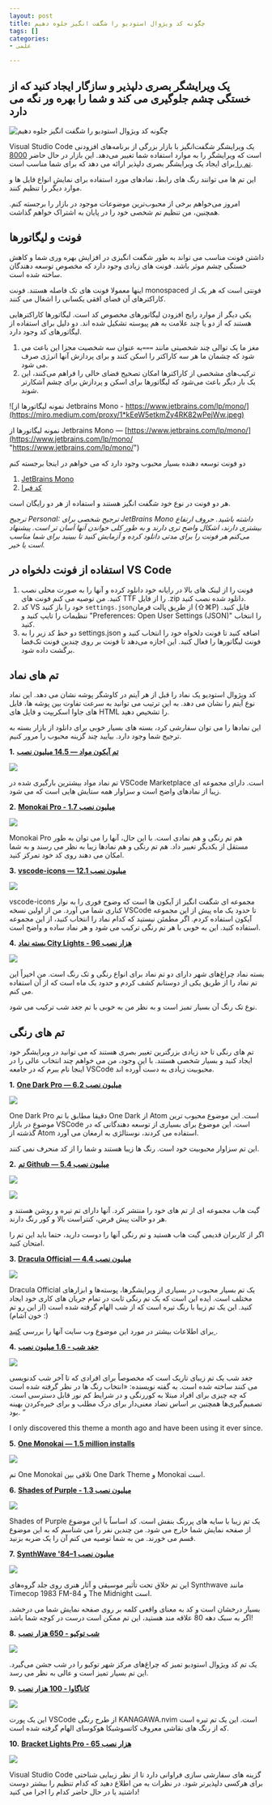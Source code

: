 ```yaml
---
layout: post
title: چگونه کد ویژوال استودیو را شگفت انگیز جلوه دهیم
tags: []
categories:
- علمی

---
```

## یک ویرایشگر بصری دلپذیر و سازگار ایجاد کنید که از خستگی چشم جلوگیری می کند و شما را بهره ور نگه می دارد

![چگونه کد ویژوال استودیو را شگفت انگیز جلوه دهیم](https://miro.medium.com/max/700/1*1OSztfdEBGYkFQqtXm4xQg.jpeg )

Visual Studio Code یک ویرایشگر شگفت‌انگیز با بازار بزرگی از برنامه‌های افزودنی است که ویرایشگر را به موارد استفاده شما تغییر می‌دهد. این بازار در حال حاضر [8000 تم را ](https://marketplace.visualstudio.com/search?target=VSCode&category=Themes&sortBy=Installs)برای ایجاد یک ویرایشگر بصری دلپذیر ارائه می دهد که برای شما مناسب است.

این تم ها می توانند رنگ های رابط، نمادهای مورد استفاده برای نمایش انواع فایل ها و موارد دیگر را تنظیم کنند.

امروز می‌خواهم برخی از محبوب‌ترین موضوعات موجود در بازار را برجسته کنم. همچنین، من تنظیم تم شخصی خود را در پایان به اشتراک خواهم گذاشت.

## فونت و لیگاتورها

داشتن فونت مناسب می تواند به طور شگفت انگیزی در افزایش بهره وری شما و کاهش خستگی چشم موثر باشد. فونت های زیادی وجود دارد که مخصوص توسعه دهندگان ساخته شده است.

اینها معمولا فونت های تک فاصله هستند. فونت monospaced فونتی است که هر یک از کاراکترهای آن فضای افقی یکسانی را اشغال می کنند.

یکی دیگر از موارد رایج افزودن لیگاتورهای مخصوص کد است. لیگاتورها کاراکترهایی هستند که از دو یا چند علامت به هم پیوسته تشکیل شده اند. دو دلیل برای استفاده از لیگاتورهای کد وجود دارد.

1. مغز ما یک توالی چند شخصیتی مانند `===`به عنوان سه شخصیت مجزا این باعث می شود که چشمان ما هر سه کاراکتر را اسکن کنند و برای پردازش آنها انرژی صرف می شود.
2. ترکیب‌های مشخصی از کاراکترها امکان تصحیح فضای خالی را فراهم می‌کنند، این یک بار دیگر باعث می‌شود که لیگاتورها برای اسکن و پردازش برای چشم آشکارتر شوند.

![نمونه لیگاتورها از Jetbrains Mono - https://www.jetbrains.com/lp/mono/](https://miro.medium.com/proxy/1*kEeW5etkmZy4RK82wPejWw.jpeg)

نمونه لیگاتورها از Jetbrains Mono — [https://www.jetbrains.com/lp/mono/](https://www.jetbrains.com/lp/mono/ "https://www.jetbrains.com/lp/mono/")

دو فونت توسعه دهنده بسیار محبوب وجود دارد که می خواهم در اینجا برجسته کنم

1. [JetBrains Mono](https://www.jetbrains.com/lp/mono/)
2. [کد فیرا](https://github.com/tonsky/FiraCode)

هر دو فونت در نوع خود شگفت انگیز هستند و استفاده از هر دو رایگان است.

_ترجیح PersonaI: ترجیح شخصی برای JetBrains Mono داشته باشید. حروف ارتفاع بیشتری دارند، اشکال واضح تری دارند و به طور کلی خواندن آنها آسان تر است. پیشنهاد می‌کنم هر فونت را برای مدتی دانلود کرده و آزمایش کنید تا ببینید برای شما مناسب است یا خیر._

## استفاده از فونت دلخواه در VS Code

1. فونت را از لینک های بالا در رایانه خود دانلود کرده و آنها را به صورت محلی نصب کنید. من توصیه می کنم فونت های TTF را از فایل .zip دانلود شده نصب کنید.
2. کد VS خود را باز کنید `settings.json`از طریق پالت فرمان (⇧⌘P) فایل کنید. تنظیمات را تایپ کنید و "Preferences: Open User Settings (JSON)" را انتخاب کنید.
3. دو خط کد زیر را به settings.json اضافه کنید تا فونت دلخواه خود را انتخاب کنید و فونت لیگاتورها را فعال کنید. این اجازه می‌دهد تا فونت بر روی چندین فونت تک‌فضا برگشت داده شود.

## تم های نماد

کد ویژوال استودیو یک نماد را قبل از هر آیتم در کاوشگر پوشه نشان می دهد. این نماد نوع آیتم را نشان می دهد. به این ترتیب می توانید به سرعت تفاوت بین پوشه ها، فایل های جاوا اسکریپت و فایل های HTML را تشخیص دهید.

این نمادها را می توان سفارشی کرد، بسته های بسیار خوبی برای دانلود از بازار بسته به ترجیح شما وجود دارد. بیایید چند گزینه محبوب را مرور کنیم.

**1.** [**تم آیکون مواد — 14.5 میلیون نصب**](https://marketplace.visualstudio.com/items?itemName=PKief.material-icon-theme)

![](https://miro.medium.com/proxy/1*kHlIWZTTqBTSXQ9qA7rrgw.jpeg)

تم نماد مواد بیشترین بارگیری شده در VSCode Marketplace است. دارای مجموعه ای زیبا از نمادهای واضح است و سزاوار همه ستایش هایی است که می شود.

**2.** [**Monokai Pro - 1.7 میلیون نصب**](https://marketplace.visualstudio.com/items?itemName=monokai.theme-monokai-pro-vscode)

![](https://miro.medium.com/proxy/1*TLTmCavyYKruRvLWYNTcug.jpeg)

Monokai Pro هم تم رنگی و هم نمادی است. با این حال، آنها را می توان به طور مستقل از یکدیگر تغییر داد. هم تم رنگی و هم نمادها زیبا به نظر می رسند و به شما امکان می دهند روی کد خود تمرکز کنید.

**3.** [**vscode-icons — 12.1 میلیون نصب**](https://marketplace.visualstudio.com/items?itemName=vscode-icons-team.vscode-icons)

![](https://miro.medium.com/proxy/1*GJpIJTB8Fq4aa7tZFnEZdA.jpeg)

vscode-icons مجموعه ای شگفت انگیز از آیکون ها است که وضوح فوری را به نوار کناری شما می آورد. من از اولین نسخه VSCode تا حدود یک ماه پیش از این مجموعه آیکون استفاده کردم. اگر مطمئن نیستید که کدام نماد را انتخاب کنید، از این مجموعه استفاده کنید. این به خوبی با هر تم رنگی ترکیب می شود و هر نماد ساده و واضح است.

**4.** [**بسته نماد City Lights - 96 هزار نصب**](https://marketplace.visualstudio.com/items?itemName=Yummygum.city-lights-icon-vsc)

![](https://miro.medium.com/proxy/1*ZC8SZh09IFfFE1sZ__Qang.jpeg)

بسته نماد چراغ‌های شهر دارای دو تم نماد برای انواع رنگی و تک رنگ است. من اخیراً این تم نماد را از طریق یکی از دوستانم کشف کردم و حدود یک ماه است که از آن استفاده می کنم.  
  
نوع تک رنگ آن بسیار تمیز است و به نظر من به خوبی با تم جغد شب ترکیب می شود.

## تم های رنگی

تم های رنگی تا حد زیادی بزرگترین تغییر بصری هستند که می توانید در ویرایشگر خود ایجاد کنید و بسیار شخصی هستند. با این وجود، من می خواهم چند انتخاب عالی را در اینجا نام ببرم که در جامعه VSCode محبوبیت زیادی به دست آورده اند.

**1.** [**One Dark Pro — 6.2 میلیون نصب**](https://marketplace.visualstudio.com/items?itemName=zhuangtongfa.Material-theme)

![](https://miro.medium.com/proxy/1*iFNwgcFQQmxtFSf3nV4-dg.jpeg)

One Dark Pro دقیقا مطابق با تم One Dark از Atom است. این موضوع محبوب ترین موضوع در بازار VSCode است. این موضوع برای بسیاری از توسعه دهندگانی که در گذشته از Atom استفاده می کردند، نوستالژی به ارمغان می آورد.

این تم سزاوار محبوبیت خود است. رنگ ها زیبا هستند و شما را از کد منحرف نمی کنند.

**2.** [**تم Github — 5.4 میلیون نصب**](https://marketplace.visualstudio.com/items?itemName=GitHub.github-vscode-theme)

![](https://miro.medium.com/proxy/1*TD6uvKD9NhSCrEpteZ1OGQ.jpeg)

![](https://miro.medium.com/proxy/1*wMeGtbEK1jXYBD58Tfa1vA.jpeg)

گیت هاب مجموعه ای از تم های خود را منتشر کرد. آنها دارای تم تیره و روشن هستند و هر دو حالت پیش فرض، کنتراست بالا و کور رنگ دارند.

اگر از کاربران قدیمی گیت هاب هستید و تم رنگی آنها را دوست دارید، حتما باید این تم را امتحان کنید.

**3.** [**Dracula Official — 4.4 میلیون نصب**](https://marketplace.visualstudio.com/items?itemName=dracula-theme.theme-dracula)

![](https://miro.medium.com/proxy/1*USIe80DQFoxE-TmMKx-MzA.jpeg)

Dracula Official یک تم بسیار محبوب در بسیاری از ویرایشگرها، پوسته‌ها و ابزارهای مختلف است. ایده این است که یک تم رنگی ثابت در تمام جریان های کاری خود ایجاد کنید. این یک تم زیبا با رنگ تیره است که از شب الهام گرفته شده است (از این رو تم خون آشام) :)

برای اطلاعات بیشتر در مورد این موضوع وب سایت آنها را بررسی [کنید ](https://draculatheme.com/).

**4.** [**جغد شب - 1.6 میلیون نصب**](https://marketplace.visualstudio.com/items?itemName=sdras.night-owl)

![](https://miro.medium.com/proxy/1*sSLBispCqBSJ5Gx7WzwY1g.jpeg)

جغد شب یک تم زیبای تاریک است که مخصوصاً برای افرادی که تا آخر شب کدنویسی می کنند ساخته شده است. به گفته نویسنده: «انتخاب رنگ ها در نظر گرفته شده است که چه چیزی برای افراد مبتلا به کوررنگی و در شرایط کم نور قابل دسترسی است. تصمیم‌گیری‌ها همچنین بر اساس تضاد معنی‌دار برای درک مطلب و برای خیره‌کردن بهینه بود. _”_

I only discovered this theme a month ago and have been using it ever since.

**5.** [**One Monokai — 1.5 million installs**](https://marketplace.visualstudio.com/items?itemName=azemoh.one-monokai)

![](https://miro.medium.com/proxy/1*NFlhIDRD0YVZSXuIaWkVjw.jpeg)

تم One Monokai تلاقی بین One Dark Theme و Monokai است.

**6.** [**Shades of Purple - 1.3 میلیون نصب**](https://marketplace.visualstudio.com/items?itemName=ahmadawais.shades-of-purple)

![](https://miro.medium.com/proxy/1*pkF6pX2_GM0-6tzt0KZX5g.jpeg)

Shades of Purple یک تم زیبا با سایه های پررنگ بنفش است. کد اساساً با این موضوع از صفحه نمایش شما خارج می شود. من چندین نفر را می شناسم که به این موضوع قسم می خورند. من به شما توصیه می کنم آن را یک ضربه بزنید.

**7.** [**SynthWave '84–1 میلیون نصب**](https://marketplace.visualstudio.com/items?itemName=RobbOwen.synthwave-vscode)

![](https://miro.medium.com/proxy/1*ThDvXzUS57JRDomKOZcs_w.jpeg)

این تم خلاق تحت تأثیر موسیقی و آثار هنری روی جلد گروه‌های Synthwave مانند Timecop 1983 FM-84 و The Midnight است.

بسیار درخشان است و کد به معنای واقعی کلمه بر روی صفحه نمایش شما می درخشد. اگر به سبک دهه 80 علاقه مند هستید، این تم ممکن است درست در کوچه شما باشد!

**8.** [**شب توکیو - 650 هزار نصب**](https://marketplace.visualstudio.com/items?itemName=enkia.tokyo-night)

![](https://miro.medium.com/proxy/1*9el8Yu9uH6m7G8kHsXD06g.jpeg)

یک تم کد ویژوال استودیو تمیز که چراغ‌های مرکز شهر توکیو را در شب جشن می‌گیرد. این تم بسیار تمیز است و عالی به نظر می رسد.

**9.** [**کاناگاوا - 100 هزار نصب**](https://marketplace.visualstudio.com/items?itemName=qufiwefefwoyn.kanagawa)

![](https://miro.medium.com/proxy/1*HX7D1EFaeAzOj9FK3uDjPQ.jpeg)

این یک پورت VSCode از طرح رنگی KANAGAWA.nvim است. این یک تم تیره است که از رنگ های نقاشی معروف کاتسوشیکا هوکوسای الهام گرفته شده است.

**10.** [**Bracket Lights Pro - 65 هزار نصب**](https://marketplace.visualstudio.com/items?itemName=fehey.brackets-light-pro)

![](https://miro.medium.com/proxy/1*gODNIDNpVlAYnkYU5JtKDg.jpeg)

Visual Studio Code گزینه های سفارشی سازی فراوانی دارد تا از نظر زیبایی شناختی برای هرکسی دلپذیرتر شود. در نظرات به من اطلاع دهید که کدام تنظیم را بیشتر دوست داشتید یا در حال حاضر کدام را اجرا می کنید!